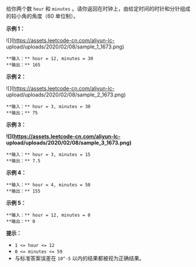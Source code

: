 给你两个数 `hour` 和 `minutes` 。请你返回在时钟上，由给定时间的时针和分针组成的较小角的角度（60 单位制）。



**示例 1：**

![](https://assets.leetcode-cn.com/aliyun-lc-
upload/uploads/2020/02/08/sample_1_1673.png)

    
    
    **输入：** hour = 12, minutes = 30
    **输出：** 165
    

**示例 2：**

![](https://assets.leetcode-cn.com/aliyun-lc-
upload/uploads/2020/02/08/sample_2_1673.png)

    
    
    **输入：** hour = 3, minutes = 30
    **输出；** 75
    

**示例 3：**

**![](https://assets.leetcode-cn.com/aliyun-lc-
upload/uploads/2020/02/08/sample_3_1673.png)**

    
    
    **输入：** hour = 3, minutes = 15
    **输出：** 7.5
    

**示例 4：**

    
    
    **输入：** hour = 4, minutes = 50
    **输出：** 155
    

**示例 5：**

    
    
    **输入：** hour = 12, minutes = 0
    **输出：** 0
    



**提示：**

  * `1 <= hour <= 12`
  * `0 <= minutes <= 59`
  * 与标准答案误差在 `10^-5` 以内的结果都被视为正确结果。

